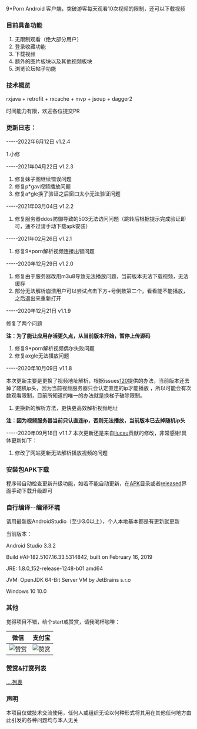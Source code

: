 
9*Porn Android 客户端，突破游客每天观看10次视频的限制，还可以下载视频

### 目前具备功能
1. 无限制观看（绝大部分用户）
2. 登录收藏功能
3. 下载视频
4. 额外的图片板块以及其他视频板块
5. 浏览论坛帖子功能

### 技术概览
rxjava + retrofit + rxcache + mvp + jsoup + dagger2

时间能力有限，欢迎各位提交PR

### 更新日志：

-----2022年6月12日 v1.2.4

1.小修


-----2021年04月22日 v1.2.3

1. 修复妹子图继续错误问题
2. 修复p*gav视频播放问题
3. 修复a*gle换了验证之后窗口太小无法验证问题



-----2021年03月04日 v1.2.2

1. 修复服务器ddos防御导致的503无法访问问题（跳转后根据提示完成验证即可，通不过请手动下载apk安装）

-----2021年02月26日 v1.2.1

1. 修复9*porn解析视频连接出错问题


-----2020年12月29日 v1.2.0

1. 修复由于服务器改用m3u8导致无法播放问题，当前版本无法下载视频，无法缓存
2. 部分无法解析崩溃用户可以尝试点击下方+号倒数第二个，看看能不能播放，之后退出来重新打开


-----2020年12月21日 v1.1.9

修复了两个问题

**注：为了能让应用存活更久点，从当前版本开始，暂停上传源码**

1. 修复9*porn解析视频偶尔失败问题
1. 修复axgle无法播放问题

-----2020年10月09日 v1.1.8

本次更新主要是更换了视频地址解析，根据issues[120](https://github.com/techGay/v9porn/issues/210)提供的办法，当前版本还去掉了随机ip头，因为当前视频服务器只会认定直连的ip才能播放
，所以可能会有次数观看限制，目前所知道的唯一的办法就是换梯子破除限制。

1.  更换新的解析方法，更快更高效解析视频地址

**注：因为视频服务器当前只认直连ip，否则无法播放，当前版本已去掉随机ip头**

-----2020年09月18日 v1.1.7
本次更新还是来自[liucxu](https://github.com/liucxu)贡献的修改，非常感谢!具体更新如下：

1. 修改了网站更新无法解析播放视频的问题


### 安装包APK下载

程序带自动检查更新升级功能，如若不能自动更新，在[APK](https://github.com/techGay/v9porn/tree/master/apk)目录或者[released](https://github.com/techGay/v9porn/releases)界面手动下载升级即可

### 自行编译--编译环境

请用最新版AndroidStudio（至少3.0以上），个人本地基本都是有更新就更新

当前版本：

Android Studio 3.3.2

Build #AI-182.5107.16.33.5314842, built on February 16, 2019

JRE: 1.8.0_152-release-1248-b01 amd64

JVM: OpenJDK 64-Bit Server VM by JetBrains s.r.o

Windows 10 10.0

### 其他
觉得项目不错，给个start或赞赏，请我喝杯咖啡：

 微信 | 支付宝 
 ------------- | -------------
 ![赞赏](https://github.com/techGay/v9porn/blob/master/img/mm_reward_qrcode_1547141812376.png) | ![赞赏](https://github.com/techGay/v9porn/blob/master/img/alipay1547141972480.jpg) 

### 赞赏&打赏列表

[....列表](https://github.com/techGay/v9porn/blob/master/REWARD.md)

### 声明
本项目仅做技术交流使用，任何人或组织无论以何种形式将其用在其他任何地方由此引发的各种问题均与本人无关
